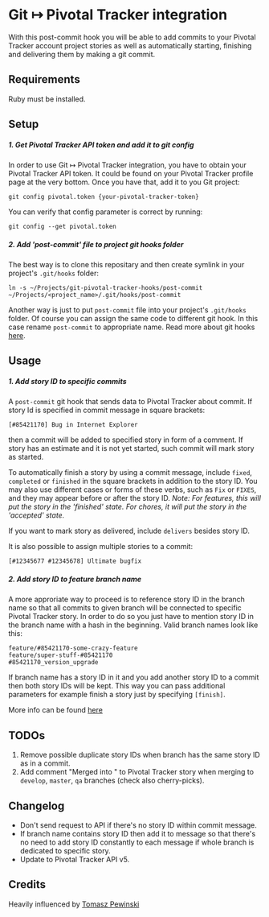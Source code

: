 # Git &#8614; Pivotal Tracker integration

With this post-commit hook you will be able to add commits to your Pivotal Tracker account project stories as well as automatically starting, finishing and delivering them by making a git commit.

## Requirements

Ruby must be installed.

## Setup

##### 1. Get Pivotal Tracker API token and add it to git config

In order to use Git &#8614; Pivotal Tracker integration, you have to obtain your Pivotal Tracker API token. It could be found on your Pivotal Tracker profile page at the very bottom. Once you have that, add it to you Git project:

    git config pivotal.token {your-pivotal-tracker-token}

You can verify that config parameter is correct by running:

    git config --get pivotal.token

##### 2. Add 'post-commit' file to project git hooks folder

The best way is to clone this repositary and then create symlink in your project's `.git/hooks` folder:

    ln -s ~/Projects/git-pivotal-tracker-hooks/post-commit ~/Projects/<project_name>/.git/hooks/post-commit

Another way is just to put `post-commit` file into your project's `.git/hooks` folder. Of course you can assign the same code to different git hook. In this case rename `post-commit` to appropriate name. Read more about git hooks [here](https://www.atlassian.com/git/tutorials/git-hooks).

## Usage

##### 1. Add story ID to specific commits

A `post-commit` git hook that sends data to Pivotal Tracker about commit. If story Id is specified in commit message in square brackets:

    [#85421170] Bug in Internet Explorer

then a commit will be added to specified story in form of a comment. If story has an estimate and it is not yet started, such commit will mark story as started.

To automatically finish a story by using a commit message, include `fixed`, `completed` or `finished` in the square brackets in addition to the story ID. You may also use different cases or forms of these verbs, such as `Fix` or `FIXES`, and they may appear before or after the story ID. *Note: For features, this will put the story in the 'finished' state. For chores, it will put the story in the 'accepted' state.*

If you want to mark story as delivered, include `delivers` besides story ID.

It is also possible to assign multiple stories to a commit:

    [#12345677 #12345678] Ultimate bugfix

##### 2. Add story ID to feature branch name

A more approriate way to proceed is to reference story ID in the branch name so that all commits to given branch will be connected to specific Pivotal Tracker story. In order to do so you just have to mention story ID in the branch name with a hash in the beginning. Valid branch names look like this:

    feature/#85421170-some-crazy-feature
    feature/super-stuff-#85421170
    #85421170_version_upgrade

If branch name has a story ID in it and you add another story ID to a commit then both story IDs will be kept. This way you can pass additional parameters for example finish a story just by specifying `[finish]`.

More info can be found [here](https://www.pivotaltracker.com/help/api/rest/v5#Source_Commits)

## TODOs

1. Remove possible duplicate story IDs when branch has the same story ID as in a commit.
2. Add comment "Merged into <branch>" to Pivotal Tracker story when merging to `develop`, `master`, `qa` branches (check also cherry-picks).

## Changelog

* Don't send request to API if there's no story ID within commit message.
* If branch name contains story ID then add it to message so that there's no need to add story ID constantly to each message if whole branch is dedicated to specific story.
* Update to Pivotal Tracker API v5.

## Credits

Heavily influenced by [Tomasz Pewinski](http://pewniak747.info/2012/04/10/pivotaltracker-git-post-receive-hook/)